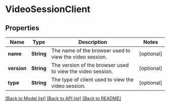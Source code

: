 # VideoSessionClient

## Properties
Name | Type | Description | Notes
------------ | ------------- | ------------- | -------------
**name** | **String** | The name of the browser used to view the video session. | [optional] 
**version** | **String** | The version of the browser used to view the video session. | [optional] 
**type** | **String** | The type of client used to view the video session. | [optional] 

[[Back to Model list]](../README.md#documentation-for-models) [[Back to API list]](../README.md#documentation-for-api-endpoints) [[Back to README]](../README.md)


